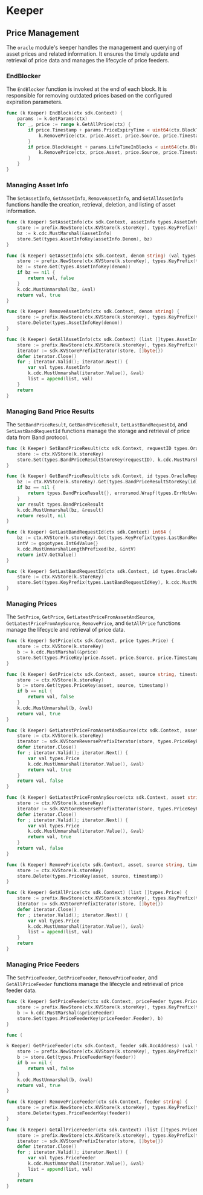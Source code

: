 <!--
order: 3
-->

# Keeper

## Price Management

The `oracle` module's keeper handles the management and querying of asset prices and related information. It ensures the timely update and retrieval of price data and manages the lifecycle of price feeders.

### EndBlocker

The `EndBlocker` function is invoked at the end of each block. It is responsible for removing outdated prices based on the configured expiration parameters.

```go
func (k Keeper) EndBlock(ctx sdk.Context) {
    params := k.GetParams(ctx)
    for _, price := range k.GetAllPrice(ctx) {
        if price.Timestamp + params.PriceExpiryTime < uint64(ctx.BlockTime().Unix()) {
            k.RemovePrice(ctx, price.Asset, price.Source, price.Timestamp)
        }
        if price.BlockHeight + params.LifeTimeInBlocks < uint64(ctx.BlockHeight()) {
            k.RemovePrice(ctx, price.Asset, price.Source, price.Timestamp)
        }
    }
}
```

### Managing Asset Info

The `SetAssetInfo`, `GetAssetInfo`, `RemoveAssetInfo`, and `GetAllAssetInfo` functions handle the creation, retrieval, deletion, and listing of asset information.

```go
func (k Keeper) SetAssetInfo(ctx sdk.Context, assetInfo types.AssetInfo) {
    store := prefix.NewStore(ctx.KVStore(k.storeKey), types.KeyPrefix(types.AssetInfoKeyPrefix))
    bz := k.cdc.MustMarshal(&assetInfo)
    store.Set(types.AssetInfoKey(assetInfo.Denom), bz)
}

func (k Keeper) GetAssetInfo(ctx sdk.Context, denom string) (val types.AssetInfo, found bool) {
    store := prefix.NewStore(ctx.KVStore(k.storeKey), types.KeyPrefix(types.AssetInfoKeyPrefix))
    bz := store.Get(types.AssetInfoKey(denom))
    if bz == nil {
        return val, false
    }
    k.cdc.MustUnmarshal(bz, &val)
    return val, true
}

func (k Keeper) RemoveAssetInfo(ctx sdk.Context, denom string) {
    store := prefix.NewStore(ctx.KVStore(k.storeKey), types.KeyPrefix(types.AssetInfoKeyPrefix))
    store.Delete(types.AssetInfoKey(denom))
}

func (k Keeper) GetAllAssetInfo(ctx sdk.Context) (list []types.AssetInfo) {
    store := prefix.NewStore(ctx.KVStore(k.storeKey), types.KeyPrefix(types.AssetInfoKeyPrefix))
    iterator := sdk.KVStorePrefixIterator(store, []byte{})
    defer iterator.Close()
    for ; iterator.Valid(); iterator.Next() {
        var val types.AssetInfo
        k.cdc.MustUnmarshal(iterator.Value(), &val)
        list = append(list, val)
    }
    return
}
```

### Managing Band Price Results

The `SetBandPriceResult`, `GetBandPriceResult`, `GetLastBandRequestId`, and `SetLastBandRequestId` functions manage the storage and retrieval of price data from Band protocol.

```go
func (k Keeper) SetBandPriceResult(ctx sdk.Context, requestID types.OracleRequestID, result types.BandPriceResult) {
    store := ctx.KVStore(k.storeKey)
    store.Set(types.BandPriceResultStoreKey(requestID), k.cdc.MustMarshal(&result))
}

func (k Keeper) GetBandPriceResult(ctx sdk.Context, id types.OracleRequestID) (types.BandPriceResult, error) {
    bz := ctx.KVStore(k.storeKey).Get(types.BandPriceResultStoreKey(id))
    if bz == nil {
        return types.BandPriceResult{}, errorsmod.Wrapf(types.ErrNotAvailable, "Result for request ID %d is not available.", id)
    }
    var result types.BandPriceResult
    k.cdc.MustUnmarshal(bz, &result)
    return result, nil
}

func (k Keeper) GetLastBandRequestId(ctx sdk.Context) int64 {
    bz := ctx.KVStore(k.storeKey).Get(types.KeyPrefix(types.LastBandRequestIdKey))
    intV := gogotypes.Int64Value{}
    k.cdc.MustUnmarshalLengthPrefixed(bz, &intV)
    return intV.GetValue()
}

func (k Keeper) SetLastBandRequestId(ctx sdk.Context, id types.OracleRequestID) {
    store := ctx.KVStore(k.storeKey)
    store.Set(types.KeyPrefix(types.LastBandRequestIdKey), k.cdc.MustMarshalLengthPrefixed(&gogotypes.Int64Value{Value: int64(id)}))
}
```

### Managing Prices

The `SetPrice`, `GetPrice`, `GetLatestPriceFromAssetAndSource`, `GetLatestPriceFromAnySource`, `RemovePrice`, and `GetAllPrice` functions manage the lifecycle and retrieval of price data.

```go
func (k Keeper) SetPrice(ctx sdk.Context, price types.Price) {
    store := ctx.KVStore(k.storeKey)
    b := k.cdc.MustMarshal(&price)
    store.Set(types.PriceKey(price.Asset, price.Source, price.Timestamp), b)
}

func (k Keeper) GetPrice(ctx sdk.Context, asset, source string, timestamp uint64) (val types.Price, found bool) {
    store := ctx.KVStore(k.storeKey)
    b := store.Get(types.PriceKey(asset, source, timestamp))
    if b == nil {
        return val, false
    }
    k.cdc.MustUnmarshal(b, &val)
    return val, true
}

func (k Keeper) GetLatestPriceFromAssetAndSource(ctx sdk.Context, asset, source string) (val types.Price, found bool) {
    store := ctx.KVStore(k.storeKey)
    iterator := sdk.KVStoreReversePrefixIterator(store, types.PriceKeyPrefixAssetAndSource(asset, source))
    defer iterator.Close()
    for ; iterator.Valid(); iterator.Next() {
        var val types.Price
        k.cdc.MustUnmarshal(iterator.Value(), &val)
        return val, true
    }
    return val, false
}

func (k Keeper) GetLatestPriceFromAnySource(ctx sdk.Context, asset string) (val types.Price, found bool) {
    store := ctx.KVStore(k.storeKey)
    iterator := sdk.KVStoreReversePrefixIterator(store, types.PriceKeyPrefixAsset(asset))
    defer iterator.Close()
    for ; iterator.Valid(); iterator.Next() {
        var val types.Price
        k.cdc.MustUnmarshal(iterator.Value(), &val)
        return val, true
    }
    return val, false
}

func (k Keeper) RemovePrice(ctx sdk.Context, asset, source string, timestamp uint64) {
    store := ctx.KVStore(k.storeKey)
    store.Delete(types.PriceKey(asset, source, timestamp))
}

func (k Keeper) GetAllPrice(ctx sdk.Context) (list []types.Price) {
    store := prefix.NewStore(ctx.KVStore(k.storeKey), types.KeyPrefix(types.PriceKeyPrefix))
    iterator := sdk.KVStorePrefixIterator(store, []byte{})
    defer iterator.Close()
    for ; iterator.Valid(); iterator.Next() {
        var val types.Price
        k.cdc.MustUnmarshal(iterator.Value(), &val)
        list = append(list, val)
    }
    return
}
```

### Managing Price Feeders

The `SetPriceFeeder`, `GetPriceFeeder`, `RemovePriceFeeder`, and `GetAllPriceFeeder` functions manage the lifecycle and retrieval of price feeder data.

```go
func (k Keeper) SetPriceFeeder(ctx sdk.Context, priceFeeder types.PriceFeeder) {
    store := prefix.NewStore(ctx.KVStore(k.storeKey), types.KeyPrefix(types.PriceFeederKeyPrefix))
    b := k.cdc.MustMarshal(&priceFeeder)
    store.Set(types.PriceFeederKey(priceFeeder.Feeder), b)
}

func (

k Keeper) GetPriceFeeder(ctx sdk.Context, feeder sdk.AccAddress) (val types.PriceFeeder, found bool) {
    store := prefix.NewStore(ctx.KVStore(k.storeKey), types.KeyPrefix(types.PriceFeederKeyPrefix))
    b := store.Get(types.PriceFeederKey(feeder))
    if b == nil {
        return val, false
    }
    k.cdc.MustUnmarshal(b, &val)
    return val, true
}

func (k Keeper) RemovePriceFeeder(ctx sdk.Context, feeder string) {
    store := prefix.NewStore(ctx.KVStore(k.storeKey), types.KeyPrefix(types.PriceFeederKeyPrefix))
    store.Delete(types.PriceFeederKey(feeder))
}

func (k Keeper) GetAllPriceFeeder(ctx sdk.Context) (list []types.PriceFeeder) {
    store := prefix.NewStore(ctx.KVStore(k.storeKey), types.KeyPrefix(types.PriceFeederKeyPrefix))
    iterator := sdk.KVStorePrefixIterator(store, []byte{})
    defer iterator.Close()
    for ; iterator.Valid(); iterator.Next() {
        var val types.PriceFeeder
        k.cdc.MustUnmarshal(iterator.Value(), &val)
        list = append(list, val)
    }
    return
}
```
